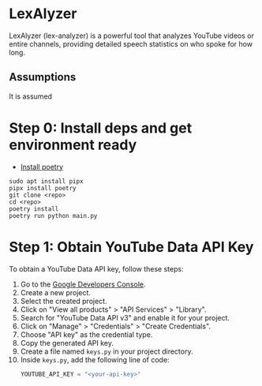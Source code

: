 # LexAlyzer

LexAlyzer (lex-analyzer) is a powerful tool that analyzes YouTube videos or entire channels, providing detailed speech statistics on who spoke for how long.

## Assumptions

It is assumed

# Step 0: Install deps and get environment ready

* [Install poetry](https://python-poetry.org/docs/)

```
sudo apt install pipx
pipx install poetry
git clone <repo>
cd <repo>
poetry install
poetry run python main.py
```

# Step 1: Obtain YouTube Data API Key

To obtain a YouTube Data API key, follow these steps:

1. Go to the [Google Developers Console](https://console.cloud.google.com/).
2. Create a new project.
3. Select the created project.
4. Click on "View all products" > "API Services" > "Library".
5. Search for "YouTube Data API v3" and enable it for your project.
6. Click on "Manage" > "Credentials" > "Create Credentials".
7. Choose "API key" as the credential type.
8. Copy the generated API key.
9. Create a file named `keys.py` in your project directory.
10. Inside `keys.py`, add the following line of code:
    ```python
    YOUTUBE_API_KEY = "<your-api-key>"
    ```